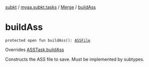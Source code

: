[subkt](../../index.md) / [myaa.subkt.tasks](../index.md) / [Merge](index.md) / [buildAss](./build-ass.md)

# buildAss

`protected open fun buildAss(): `[`ASSFile`](../../myaa.subkt.ass/-a-s-s-file/index.md)

Overrides [ASSTask.buildAss](../-a-s-s-task/build-ass.md)

Constructs the ASS file to save. Must be implemented by subtypes.

